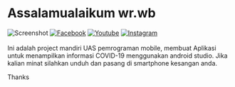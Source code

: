 # Assalamualaikum wr.wb
![Screenshot](screenshot.png)
[![Facebook](https://img.shields.io/badge/Facebook-Tono%20Bin%20Saleh-blue.svg?style=flat)](http://facebook.com/tonoborgesz.thea)
[![Youtube](https://img.shields.io/badge/Youtube-Kartono%20Bin%20Saleh-Red.svg?style=flat)](http://www.youtube.com/channel/UCUgwhkDjbyyPb7AErQFzNUA?view_as=subscriber)
[![Instagram](https://img.shields.io/badge/Instagram-@tonosaleh_-magenta.svg?style=flat)](https://www.instagram.com/tonosaleh_/)<br><br>
Ini adalah project mandiri UAS pemrograman mobile, membuat Aplikasi untuk menampilkan informasi COVID-19 menggunakan android studio. Jika kalian minat silahkan unduh dan pasang di smartphone kesangan anda.

Thanks



